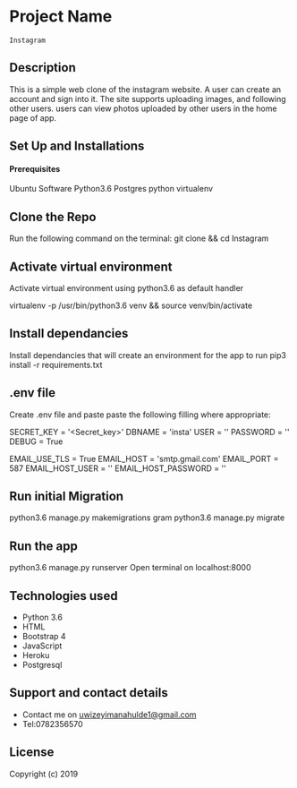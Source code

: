 # Project Name
    Instagram
## Description
This is a simple web clone of the instagram website. A user can create an account and sign into it. The site supports uploading images, and following other users. users can view photos uploaded by other users in the home page of app.


## Set Up and Installations
#### Prerequisites
Ubuntu Software
Python3.6
Postgres
python virtualenv

## Clone the Repo
Run the following command on the terminal: git clone            && cd Instagram

## Activate virtual environment
Activate virtual environment using python3.6 as default handler

virtualenv -p /usr/bin/python3.6 venv && source venv/bin/activate

## Install dependancies
Install dependancies that will create an environment for the app to run pip3 install -r requirements.txt

## .env file
Create .env file and paste paste the following filling where appropriate:

SECRET_KEY = '<Secret_key>'
DBNAME = 'insta'
USER = '<Username>'
PASSWORD = '<password>'
DEBUG = True

EMAIL_USE_TLS = True
EMAIL_HOST = 'smtp.gmail.com'
EMAIL_PORT = 587
EMAIL_HOST_USER = '<your-email>'
EMAIL_HOST_PASSWORD = '<your-password>'

## Run initial Migration
python3.6 manage.py makemigrations gram
python3.6 manage.py migrate

## Run the app
python3.6 manage.py runserver
Open terminal on localhost:8000

## Technologies used
- Python 3.6
- HTML
- Bootstrap 4
- JavaScript
- Heroku
- Postgresql

## Support and contact details
- Contact me on uwizeyimanahulde1@gmail.com
- Tel:0782356570

## License
Copyright (c) 2019
















































